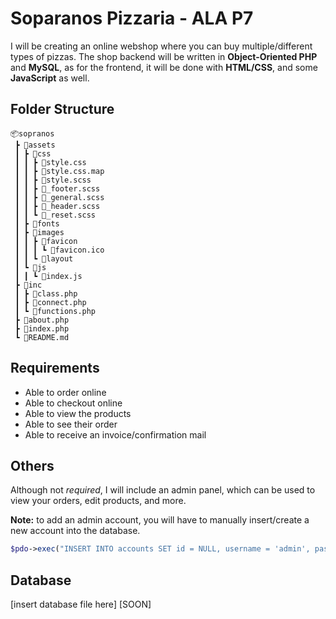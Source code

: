 # Soparanos Pizzaria - ALA P7

I will be creating an online webshop where you can buy multiple/different types of pizzas. The shop backend will be written in **Object-Oriented PHP** and **MySQL**, as for the frontend, it will be done with **HTML/CSS**, and some **JavaScript** as well.

## Folder Structure ##

```
📦sopranos
 ┣ 📂assets
 ┃ ┣ 📂css
 ┃ ┃ ┣ 📜style.css
 ┃ ┃ ┣ 📜style.css.map
 ┃ ┃ ┣ 📜style.scss
 ┃ ┃ ┣ 📜_footer.scss
 ┃ ┃ ┣ 📜_general.scss
 ┃ ┃ ┣ 📜_header.scss
 ┃ ┃ ┗ 📜_reset.scss
 ┃ ┣ 📂fonts
 ┃ ┣ 📂images
 ┃ ┃ ┣ 📂favicon
 ┃ ┃ ┃ ┗ 📜favicon.ico
 ┃ ┃ ┗ 📂layout
 ┃ ┗ 📂js
 ┃ ┃ ┗ 📜index.js
 ┣ 📂inc
 ┃ ┣ 📜class.php
 ┃ ┣ 📜connect.php
 ┃ ┗ 📜functions.php
 ┣ 📜about.php
 ┣ 📜index.php
 ┗ 📜README.md
```

## Requirements ##
- Able to order online
- Able to checkout online
- Able to view the products
- Able to see their order
- Able to receive an invoice/confirmation mail

## Others ##
Although  not _required_, I will include an admin panel, which can be used to view your orders, edit products, and more. 

**Note:** to add an admin account, you will have to manually insert/create a new account into the database.

```php
$pdo->exec("INSERT INTO accounts SET id = NULL, username = 'admin', password = password_hash('admin', PASSWORD_DEFAULT), email = 'admin@admin.com', phone = '123456789', admin = 1, account_created = date("YmdHis"), last_login = 0");
```

## Database ##
[insert database file here] [SOON]

